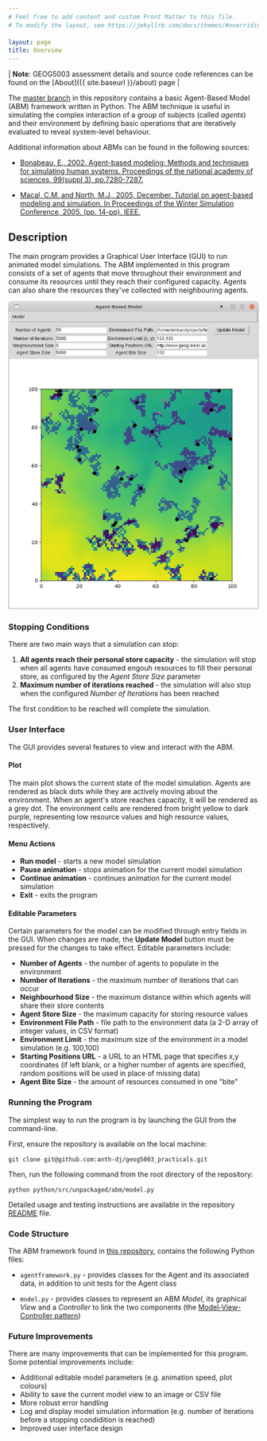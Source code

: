 ```yaml
---
# Feel free to add content and custom Front Matter to this file.
# To modify the layout, see https://jekyllrb.com/docs/themes/#overriding-theme-defaults

layout: page
title: Overview
---
```


| **Note**: GEOG5003 assessment details and source code references can be found on the [About]({{ site.baseurl }}/about) page |

The [master branch](https://github.com/anth-dj/geog5003_practicals/tree/master) in this repository contains a basic Agent-Based Model (ABM) framework written in Python. The ABM technique is useful in simulating the complex interaction of a group of subjects (called _agents_) and their environment by defining basic operations that are iteratively evaluated to reveal system-level behaviour.

Additional information about ABMs can be found in the following sources:
- [Bonabeau, E., 2002. Agent-based modeling: Methods and techniques for simulating human systems. Proceedings of the national academy of sciences, 99(suppl 3), pp.7280-7287.](https://www.pnas.org/content/99/suppl_3/7280.short)

- [Macal, C.M. and North, M.J., 2005, December. Tutorial on agent-based modeling and simulation. In Proceedings of the Winter Simulation Conference, 2005. (pp. 14-pp). IEEE.](https://ieeexplore.ieee.org/abstract/document/1574234/)

## Description

The main program provides a Graphical User Interface (GUI) to run animated model simulations. The ABM implemented in this program consists of a set of agents that move throughout their environment and consume its resources until they reach their configured capacity. Agents can also share the resources they've collected with neighbouring agents.

![alt text](screenshot.png "Screenshot of active ABM simulation")

### Stopping Conditions

There are two main ways that a simulation can stop:

1. **All agents reach their personal store capacity** - the simulation will stop when all agents have consumed engouh resources to fill their personal store, as configured by the _Agent Store Size_ parameter
1. **Maximum number of iterations reached** - the simulation will also stop when the configured _Number of Iterations_ has been reached

The first condition to be reached will complete the simulation.

### User Interface

The GUI provides several features to view and interact with the ABM.

#### Plot

The main plot shows the current state of the model simulation. Agents are rendered as black dots while they are actively moving about the environment. When an agent's store reaches capacity, it will be rendered as a grey dot. The environment cells are rendered from bright yellow to dark purple, representing low resource values and high resource values, respectively.

#### Menu Actions
- **Run model** - starts a new model simulation
- **Pause animation** - stops animation for the current model simulation
- **Continue animation** - continues animation for the current model simulation
- **Exit** - exits the program

#### Editable Parameters
Certain parameters for the model can be modified through entry fields in the GUI. When changes are made, the **Update Model** button must be pressed for the changes to take effect. Editable parameters include:

- **Number of Agents** - the number of agents to populate in the environment
- **Number of Iterations** - the maximum number of iterations that can occur
- **Neighbourhood Size** - the maximum distance within which agents will share their store contents
- **Agent Store Size** - the maximum capacity for storing resource values
- **Environment File Path** - file path to the environment data (a 2-D array of integer values, in CSV format)
- **Environment Limit** - the maximum size of the environment in a model simulation (e.g. 100,100)
- **Starting Positions URL** - a URL to an HTML page that specifies x,y coordinates (if left blank, or a higher number of agents are specified, random positions will be used in place of missing data)
- **Agent Bite Size** - the amount of resources consumed in one "bite"


### Running the Program

The simplest way to run the program is by launching the GUI from the command-line.

First, ensure the repository is available on the local machine:
```
git clone git@github.com:anth-dj/geog5003_practicals.git
```

Then, run the following command from the root directory of the repository:
```
python python/src/unpackaged/abm/model.py
```

Detailed usage and testing instructions are available in the repository [README](https://github.com/anth-dj/geog5003_practicals/blob/master/README.md) file.


### Code Structure

The ABM framework found in [this repository](https://github.com/anth-dj/geog5003_practicals/tree/master), contains the following Python files:

- `agentframework.py` - provides classes for the Agent and its associated data, in addition to unit tests for the Agent class

- `model.py` - provides classes to represent an ABM _Model_, its graphical _View_ and a _Controller_ to link the two components (the [Model-View-Controller pattern](https://en.wikipedia.org/wiki/Model%E2%80%93view%E2%80%93controller))


### Future Improvements

There are many improvements that can be implemented for this program. Some potential improvements include:
- Additional editable model parameters (e.g. animation speed, plot colours)
- Ability to save the current model view to an image or CSV file
- More robust error handling
- Log and display model simulation information (e.g. number of iterations before a stopping condidition is reached)
- Improved user interface design